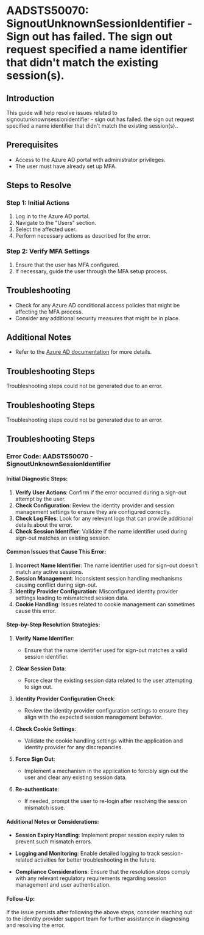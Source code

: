 # AADSTS50070: SignoutUnknownSessionIdentifier - Sign out has failed. The sign out request specified a name identifier that didn't match the existing session(s).

## Introduction
This guide will help resolve issues related to signoutunknownsessionidentifier - sign out has failed. the sign out request specified a name identifier that didn't match the existing session(s)..

## Prerequisites
- Access to the Azure AD portal with administrator privileges.
- The user must have already set up MFA.

## Steps to Resolve

### Step 1: Initial Actions
1. Log in to the Azure AD portal.
2. Navigate to the "Users" section.
3. Select the affected user.
4. Perform necessary actions as described for the error.

### Step 2: Verify MFA Settings
1. Ensure that the user has MFA configured.
2. If necessary, guide the user through the MFA setup process.

## Troubleshooting
- Check for any Azure AD conditional access policies that might be affecting the MFA process.
- Consider any additional security measures that might be in place.

## Additional Notes
- Refer to the [Azure AD documentation](https://learn.microsoft.com/en-us/azure/active-directory/) for more details.


## Troubleshooting Steps
Troubleshooting steps could not be generated due to an error.

## Troubleshooting Steps
Troubleshooting steps could not be generated due to an error.

## Troubleshooting Steps
### Error Code: AADSTS50070 - SignoutUnknownSessionIdentifier

#### Initial Diagnostic Steps:
1. **Verify User Actions**: Confirm if the error occurred during a sign-out attempt by the user.
2. **Check Configuration**: Review the identity provider and session management settings to ensure they are configured correctly.
3. **Check Log Files**: Look for any relevant logs that can provide additional details about the error.
4. **Check Session Identifier**: Validate if the name identifier used during sign-out matches an existing session.

#### Common Issues that Cause This Error:
1. **Incorrect Name Identifier**: The name identifier used for sign-out doesn't match any active sessions.
2. **Session Management**: Inconsistent session handling mechanisms causing conflict during sign-out.
3. **Identity Provider Configuration**: Misconfigured identity provider settings leading to mismatched session data.
4. **Cookie Handling**: Issues related to cookie management can sometimes cause this error.

#### Step-by-Step Resolution Strategies:
1. **Verify Name Identifier**:
   - Ensure that the name identifier used for sign-out matches a valid session identifier.
  
2. **Clear Session Data**:
   - Force clear the existing session data related to the user attempting to sign out.
  
3. **Identity Provider Configuration Check**:
   - Review the identity provider configuration settings to ensure they align with the expected session management behavior.
  
4. **Check Cookie Settings**:
   - Validate the cookie handling settings within the application and identity provider for any discrepancies.
  
5. **Force Sign Out**:
   - Implement a mechanism in the application to forcibly sign out the user and clear any existing session data.
  
6. **Re-authenticate**: 
   - If needed, prompt the user to re-login after resolving the session mismatch issue.

#### Additional Notes or Considerations:
- **Session Expiry Handling**: Implement proper session expiry rules to prevent such mismatch errors.
  
- **Logging and Monitoring**: Enable detailed logging to track session-related activities for better troubleshooting in the future.

- **Compliance Considerations**: Ensure that the resolution steps comply with any relevant regulatory requirements regarding session management and user authentication.

#### Follow-Up:
If the issue persists after following the above steps, consider reaching out to the identity provider support team for further assistance in diagnosing and resolving the error.